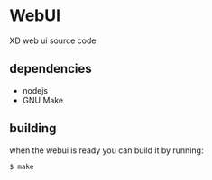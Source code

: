 # WebUI

XD web ui source code


## dependencies

* nodejs
* GNU Make

## building

when the webui is ready you can build it by running:

    $ make
